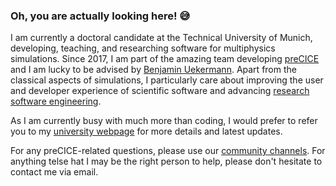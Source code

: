 ### Oh, you are actually looking here! 😅

I am currently a doctoral candidate at the Technical University of Munich, developing, teaching, and researching software for multiphysics simulations. Since 2017, I am part of the amazing team developing [preCICE](https://github.com/precice/) and I am lucky to be advised by [Benjamin Uekermann](https://github.com/uekerman). Apart from the classical aspects of simulations, I particularly care about improving the user and developer experience of scientific software and advancing [research software engineering](https://de-rse.org/en/).

As I am currently busy with much more than coding, I would prefer to refer you to my [university webpage](https://www.in.tum.de/en/i05/people/personen/gerasimos-chourdakis/) for more details and latest updates.

For any preCICE-related questions, please use our [community channels](https://precice.org/community-channels.html). For anything telse hat I may be the right person to help, please don't hesitate to contact me via email.
